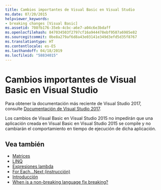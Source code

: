 ```yaml
---
title: Cambios importantes de Visual Basic en Visual Studio
ms.date: 07/20/2015
helpviewer_keywords:
- breaking changes [Visual Basic]
ms.assetid: 708fb176-35eb-4cbc-a6e7-a04c6e3bdaff
ms.openlocfilehash: 847034503f2797cf16a944478ebf9587a6985e82
ms.sourcegitcommit: 0be8a279af6d8a43e03141e349d3efd5d35f8767
ms.translationtype: HT
ms.contentlocale: es-ES
ms.lasthandoff: 04/18/2019
ms.locfileid: "58834015"
---
```

# <a name="visual-basic-breaking-changes-in-visual-studio"></a>Cambios importantes de Visual Basic en Visual Studio
Para obtener la documentación más reciente de Visual Studio 2017, consulte [Documentación de Visual Studio 2017](https://docs.microsoft.com/visualstudio/).

Los cambios de Visual Basic en Visual Studio 2015 no impedirán que una aplicación creada en Visual Basic en Visual Studio 2015 se compile y no cambiarán el comportamiento en tiempo de ejecución de dicha aplicación.  
  
## <a name="see-also"></a>Vea también

- [Matrices](../../visual-basic/programming-guide/language-features/arrays/index.md)
- [LINQ](../../visual-basic/programming-guide/language-features/linq/index.md)
- [Expresiones lambda](../../visual-basic/programming-guide/language-features/procedures/lambda-expressions.md)
- [For Each...Next (instrucción)](../../visual-basic/language-reference/statements/for-each-next-statement.md)
- [Introducción](../../visual-basic/getting-started/index.md)
- [When is a non-breaking language fix breaking?](https://blogs.msdn.microsoft.com/lucian/2012/07/19/when-is-a-non-breaking-language-fix-breaking)
